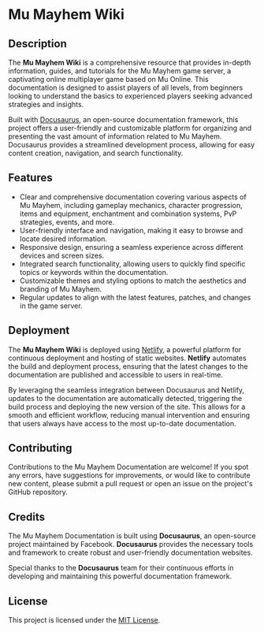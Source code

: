 # Mu Mayhem Wiki

## Description

The **Mu Mayhem Wiki** is a comprehensive resource that provides in-depth information, guides, and tutorials for the Mu Mayhem game server, a captivating online multiplayer game based on Mu Online. This documentation is designed to assist players of all levels, from beginners looking to understand the basics to experienced players seeking advanced strategies and insights.

Built with [Docusaurus](https://docusaurus.io/), an open-source documentation framework, this project offers a user-friendly and customizable platform for organizing and presenting the vast amount of information related to Mu Mayhem. Docusaurus provides a streamlined development process, allowing for easy content creation, navigation, and search functionality.

## Features

- Clear and comprehensive documentation covering various aspects of Mu Mayhem, including gameplay mechanics, character progression, items and equipment, enchantment and combination systems, PvP strategies, events, and more.
- User-friendly interface and navigation, making it easy to browse and locate desired information.
- Responsive design, ensuring a seamless experience across different devices and screen sizes.
- Integrated search functionality, allowing users to quickly find specific topics or keywords within the documentation.
- Customizable themes and styling options to match the aesthetics and branding of Mu Mayhem.
- Regular updates to align with the latest features, patches, and changes in the game server.

## Deployment

The **Mu Mayhem Wiki** is deployed using [Netlify](https://www.netlify.com/), a powerful platform for continuous deployment and hosting of static websites. **Netlify** automates the build and deployment process, ensuring that the latest changes to the documentation are published and accessible to users in real-time.

By leveraging the seamless integration between Docusaurus and Netlify, updates to the documentation are automatically detected, triggering the build process and deploying the new version of the site. This allows for a smooth and efficient workflow, reducing manual intervention and ensuring that users always have access to the most up-to-date documentation.

## Contributing

Contributions to the Mu Mayhem Documentation are welcome! If you spot any errors, have suggestions for improvements, or would like to contribute new content, please submit a pull request or open an issue on the project's GitHub repository.

## Credits

The Mu Mayhem Documentation is built using **Docusaurus**, an open-source project maintained by Facebook. **Docusaurus** provides the necessary tools and framework to create robust and user-friendly documentation websites.

Special thanks to the **Docusaurus** team for their continuous efforts in developing and maintaining this powerful documentation framework.

## License

This project is licensed under the [MIT License](LICENSE).
